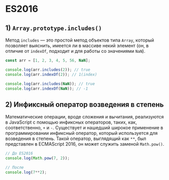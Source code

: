 # ES2016

## 1) `Array.prototype.includes()`
Метод `includes` — это простой метод объектов типа `Array`, который позволяет выяснить, имеется ли в массиве некий элемент (он, в отличие от `indexOf`, подходит и для работы со значениями `NaN`).

```js
const arr = [1, 2, 3, 4, 5, 56, NaN];

console.log(arr.includes(2)); // true
console.log(arr.indexOf(2)); // 1(index)

console.log(arr.includes(NaN)); // true
console.log(arr.indexOf(NaN)); // -1
```

## 2) Инфиксный оператор возведения в степень
Математические операции, вроде сложения и вычитания, реализуются в JavaScript с помощью инфиксных операторов, таких, как, соответственно, `+` и `-`. Существует и нашедший широкое применение в программировании инфиксный оператор, который используется для возведения в степень. Такой оператор, выглядящий как `**`, был представлен в ECMAScript 2016, он может служить заменой `Math.pow()`.

```js
// До ES2016
console.log(Math.pow(7, 2));

// После
console.log(7**2);
```